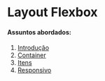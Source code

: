 # Layout Flexbox

#### Assuntos abordados: 

1. [Introdução](aulas/25.1-introducao)
2. [Container](aulas/25.2-container)
3. [Itens](aulas/25.3-itens)
4. [Responsivo](aulas/25.4-responsive)
